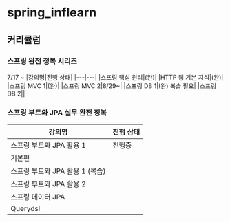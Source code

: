 # spring_inflearn
## 커리큘럼
### 스프링 완전 정복 시리즈
7/17 ~
|강의명|진행 상태|
|---|---|
|스프링 핵심 원리|(완)|
|HTTP 웹 기본 지식|(완)|
|스프링 MVC 1|(완)|
|스프링 MVC 2|8/29~|
|스프링 DB 1|(완) 복습 필요|
|스프링 DB 2||
### 스프링 부트와 JPA 실무 완전 정복
|강의명|진행 상태|
|--|--|
|스프링 부트와 JPA 활용 1|진행중|
|기본편||
|스프링 부트와 JPA 활용 1 (복습)||
|스프링 부트와 JPA 활용 2||
|스프링 데이터 JPA||
|Querydsl||
